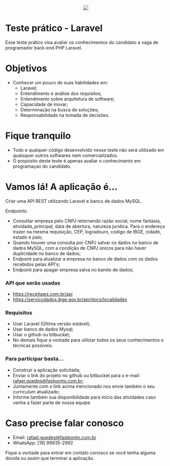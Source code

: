 <p align="center"><img src="https://i.imgur.com/0sd9ncV.png"></p>

# Teste prático - Laravel

Esse teste prático visa avaliar os conhecimentos do candidato a vaga de programador back-end PHP Laravel.

# Objetivos
  - Conhecer um pouco de suas habilidades em:
    - Laravel;
    - Entendimento e análise dos requisitos;
    - Entendimento sobre arquitetura de software;
    - Capacidade de inovar;
    - Determinação na busca de soluções;
    - Responsabilidade na tomada de decisões.

# Fique tranquilo
  - Todo e qualquer código desenvolvido nesse teste não será utilizado em quaisquer outros softwares nem comercializados.
  - O propósito deste teste é apenas avaliar o conhecimento em programaçao do candidato.

# Vamos lá! A aplicação é...
Criar uma API REST utilizando Laravel e banco de dados MySQL.

Endpoints:
  - Consultar empresa pelo CNPJ retornando razão social, nome fantasia, atividade_principal, data de abertura, natureza juridica. Para o endereço trazer na mesma requisição, CEP, logradouro, código de IBGE, cidade, estado e país;
  - Quando houver uma consulta por CNPJ salvar os dados no banco de dados MySQL, com a condição de CNPJ únicos para não haver duplicidade no banco de dados;
  - Endpoint para atualizar a empresa no banco de dados com os dados recebidos pelas API's;
  - Endpoint para apagar empresa salva no bando de dados;

### API que serão usadas
- https://receitaws.com.br/api
- https://servicodados.ibge.gov.br/api/docs/localidades

### Requisitos
- Usar Laravel (Última versão estável);
- Usar banco de dados Mysql;
- Usar o github ou bitbucket;
- No demais fique a vontade para utilizar todos os seus conhecimentos e técnicas possíveis.

### Para participar basta...
- Construir a aplicação solicitada;
- Enviar o link do projeto no github ou bitbucket para o e-mail: rafael.guedes@fastponto.com.br;
- Juntamente com o link acima mencionado nos envie também o seu curriculum atualizado;
- Informe também sua disponibilidade para ínicio das atividades caso venha a fazer parte de nossa equipe.

# Caso precise falar conosco
- Email: rafael.guedes@fastponto.com.br
- WhatsApp: [19] 99935-2992

Fique a vontade para entrar em contato conosco se você tenha alguma dúvida ou assim que terminar a aplicação.
